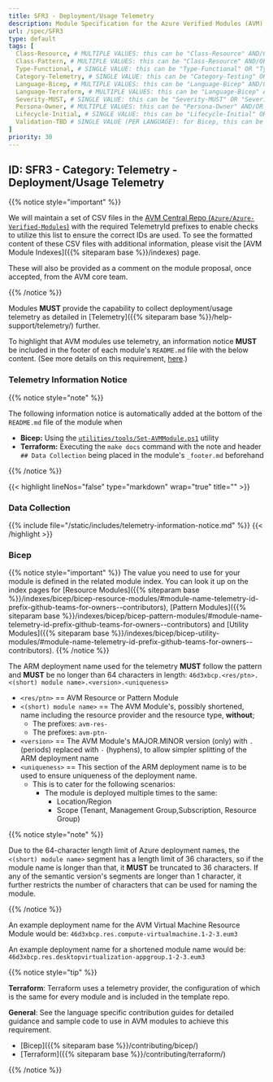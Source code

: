 ```yaml
---
title: SFR3 - Deployment/Usage Telemetry
description: Module Specification for the Azure Verified Modules (AVM) program
url: /spec/SFR3
type: default
tags: [
  Class-Resource, # MULTIPLE VALUES: this can be "Class-Resource" AND/OR "Class-Pattern" AND/OR "Class-Utility"
  Class-Pattern, # MULTIPLE VALUES: this can be "Class-Resource" AND/OR "Class-Pattern" AND/OR "Class-Utility"
  Type-Functional, # SINGLE VALUE: this can be "Type-Functional" OR "Type-NonFunctional"
  Category-Telemetry, # SINGLE VALUE: this can be "Category-Testing" OR "Category-Telemetry" OR "Category-Contribution/Support" OR "Category-Documentation" OR "Category-CodeStyle" OR "Category-Naming/Composition" OR "Category-Inputs/Outputs" OR "Category-Release/Publishing"
  Language-Bicep, # MULTIPLE VALUES: this can be "Language-Bicep" AND/OR "Language-Terraform"
  Language-Terraform, # MULTIPLE VALUES: this can be "Language-Bicep" AND/OR "Language-Terraform"
  Severity-MUST, # SINGLE VALUE: this can be "Severity-MUST" OR "Severity-SHOULD" OR "Severity-MAY"
  Persona-Owner, # MULTIPLE VALUES: this can be "Persona-Owner" AND/OR "Persona-Contributor"
  Lifecycle-Initial, # SINGLE VALUE: this can be "Lifecycle-Initial" OR "Lifecycle-BAU" OR "Lifecycle-EOL"
  Validation-TBD # SINGLE VALUE (PER LANGUAGE): for Bicep, this can be "Validation-BCP/Manual" OR "Validation-BCP/CI/Informational" OR "Validation-BCP/CI/Enforced" and for Terraform, this can be "Validation-TF/Manual" OR "Validation-TF/CI/Informational" OR "Validation-TF/CI/Enforced"
]
priority: 30
---
```


## ID: SFR3 - Category: Telemetry - Deployment/Usage Telemetry

{{% notice style="important" %}}

We will maintain a set of CSV files in the [AVM Central Repo (`Azure/Azure-Verified-Modules`)](https://github.com/Azure/Azure-Verified-Modules/tree/main/docs/static/module-indexes) with the required TelemetryId prefixes to enable checks to utilize this list to ensure the correct IDs are used. To see the formatted content of these CSV files with additional information, please visit the [AVM Module Indexes]({{% siteparam base %}}/indexes) page.

These will also be provided as a comment on the module proposal, once accepted, from the AVM core team.

{{% /notice %}}

Modules **MUST** provide the capability to collect deployment/usage telemetry as detailed in [Telemetry]({{% siteparam base %}}/help-support/telemetry/) further.

To highlight that AVM modules use telemetry, an information notice **MUST** be included in the footer of each module's `README.md` file with the below content. (See more details on this requirement, [here](https://docs.opensource.microsoft.com/releasing/general-guidance/telemetry/).)

### Telemetry Information Notice

{{% notice style="note" %}}

The following information notice is automatically added at the bottom of the `README.md` file of the module when

- **Bicep:** Using the [`utilities/tools/Set-AVMModule.ps1`](https://github.com/Azure/bicep-registry-modules/blob/main/utilities/tools/Set-AVMModule.ps1) utility
- **Terraform:** Executing the `make docs` command with the note and header `## Data Collection` being placed in the module's `_footer.md` beforehand

{{% /notice %}}

{{< highlight lineNos="false" type="markdown" wrap="true" title="" >}}

### Data Collection

{{% include file="/static/includes/telemetry-information-notice.md" %}}
{{< /highlight >}}

### Bicep

{{% notice style="important" %}}
The value you need to use for your module is defined in the related module index. You can look it up on the index pages for [Resource Modules]({{% siteparam base %}}/indexes/bicep/bicep-resource-modules/#module-name-telemetry-id-prefix-github-teams-for-owners--contributors), [Pattern Modules]({{% siteparam base %}}/indexes/bicep/bicep-pattern-modules/#module-name-telemetry-id-prefix-github-teams-for-owners--contributors) and [Utility Modules]({{% siteparam base %}}/indexes/bicep/bicep-utility-modules/#module-name-telemetry-id-prefix-github-teams-for-owners--contributors).
{{% /notice %}}

The ARM deployment name used for the telemetry **MUST** follow the pattern and **MUST** be no longer than 64 characters in length: `46d3xbcp.<res/ptn>.<(short) module name>.<version>.<uniqueness>`

- `<res/ptn>` == AVM Resource or Pattern Module
- `<(short) module name>` == The AVM Module's, possibly shortened, name including the resource provider and the resource type, **without**;
  - The prefixes: `avm-res-`
  - The prefixes: `avm-ptn-`
- `<version>` == The AVM Module's MAJOR.MINOR version (only) with `.` (periods) replaced with `-` (hyphens), to allow simpler splitting of the ARM deployment name
- `<uniqueness>` == This section of the ARM deployment name is to be used to ensure uniqueness of the deployment name.
  - This is to cater for the following scenarios:
    - The module is deployed multiple times to the same:
      - Location/Region
      - Scope (Tenant, Management Group,Subscription, Resource Group)

{{% notice style="note" %}}

Due to the 64-character length limit of Azure deployment names, the `<(short) module name>` segment has a length limit of 36 characters, so if the module name is longer than that, it **MUST** be truncated to 36 characters. If any of the semantic version's segments are longer than 1 character, it further restricts the number of characters that can be used for naming the module.

{{% /notice %}}

An example deployment name for the AVM Virtual Machine Resource Module would be: `46d3xbcp.res.compute-virtualmachine.1-2-3.eum3`

An example deployment name for a shortened module name would be: `46d3xbcp.res.desktopvirtualization-appgroup.1-2-3.eum3`

{{% notice style="tip" %}}

**Terraform**: Terraform uses a telemetry provider, the configuration of which is the same for every module and is included in the template repo.

**General**: See the language specific contribution guides for detailed guidance and sample code to use in AVM modules to achieve this requirement.

- [Bicep]({{% siteparam base %}}/contributing/bicep/)
- [Terraform]({{% siteparam base %}}/contributing/terraform/)

{{% /notice %}}
